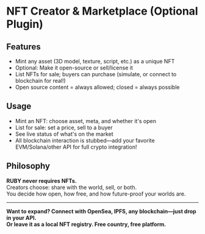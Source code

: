 # NFT Creator & Marketplace (Optional Plugin)

## Features
- Mint any asset (3D model, texture, script, etc.) as a unique NFT
- Optional: Make it open-source or sell/license it
- List NFTs for sale; buyers can purchase (simulate, or connect to blockchain for real!)
- Open source content = always allowed; closed = always possible

## Usage
- Mint an NFT: choose asset, meta, and whether it's open
- List for sale: set a price, sell to a buyer
- See live status of what's on the market
- All blockchain interaction is stubbed—add your favorite EVM/Solana/other API for full crypto integration!

## Philosophy
**RUBY never requires NFTs.**  
Creators choose: share with the world, sell, or both.  
You decide how open, how free, and how future-proof your worlds are.

---

**Want to expand? Connect with OpenSea, IPFS, any blockchain—just drop in your API.  
Or leave it as a local NFT registry. Free country, free platform.**
